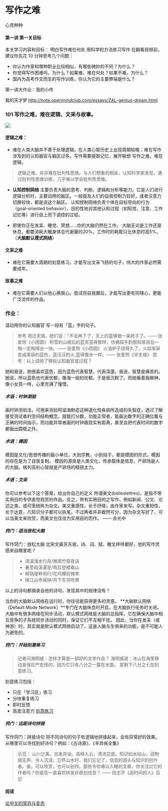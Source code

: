 # 写作之难

心灵种种


#### 第一讲 第一关目标

本关学习内容和目标：
明白写作难在何处
用科学的方法练习写作
在翻看视频前，建议你先花 10 分钟思考几个问题：
- 你认为作家和哪种职业比较相似，有哪些微妙的不同？为什么？
- 你觉得写作困难吗，为什么？如果难，难在何处？如果不难，为什么？
- 国内为高考作文而生的写作训练，你认为它的主要弊端是什么？

第一讲大作业：我的小传

我的天才梦 http://note.openmindclub.com/essays/ZAL-genius-dream.html


### 101 写作之难，难在逻辑、文采与故事。
![](http://openmindclub.qiniudn.com/cnfeat/image/WriteHard.jpg)

#### **逻辑之难**：

- 难在人类大脑并不善于处理逻辑，在人类心智历史上出现周期较晚；难在写作涉及到的认知器官与脑区过多。写作需要提取记忆，展开联想
写作之难，难在逻辑。
> 逻辑之难，并非难在批判性思维。与人们想象的相反，认知科学家发现，通过批判性思维训练，几乎难以学会批判性思维。

- **认知控制网络** 主要负责大脑的思考、判断、逻辑和分析等能力。它是人们进行逻辑分析时，主要动用的脑区。一般提及人们的自我控制力较好，或者注意力切换较快，都是说这个脑区。
认知控制网络负责个体在目标导向的行为（goal-oriented behavior），目的性地对其他认知过程（如知觉、注意、工作记忆等）进行自上而下调控的过程。

- 即使你正在发呆、睡觉、冥想……你的大脑仍然在工作。
大脑无论是工作还是休息，都要消耗大概身体总代谢量的20%。工作时的耗能只比休息时高5%。（**大脑默认模式网络**）

#### 文采之难
- 难在它需要大周期的刻意练习，才能写出文采飞扬的句子，伟大的作家必然需要成年。


#### 故事之难
- 难在它需要人们以他心换我心。尝试将自我置后，才能写出更有同理心，更能广泛流传的作品。

### 作业：
请动用你的认知器官
写一段有「蓝」字的句子。

> 参考
> 雨过天晴，她们说：「不会再下了，天上的蓝够做一条挎子了。—— 张爱玲《小团圆》
> 积雪的山坡后的蓝天蓝得那样，仿佛探手到那斜坡背后一掏一定掏得出一块。—— 张爱玲《小团圆》
> 火油炉子烧得久了，火焰渐渐变成美丽的蓝色，蓝汪汪的火,蓝得像水一样。—— 张爱玲《半生缘》
> 思考：以上调用了哪些认知器官或过程？

她和我说，她很喜欢蓝色，因为蓝色代表智慧，代表深邃。我说，智慧是痛苦的。她说，所以蓝色也代表忧郁，像海一般的忧郁。于是我沉默了。而她看着我眼神，像小女孩一样，心里充满了憧憬。

##### 术语：时钟测验
画时钟测验法，可用来测验阿滋海默症这种退化性疾病所造成的失智症，透过了解接受测试者的空间结构概念，就能打分数，功能正常者，能画出数字的正确位置与正确的时间指示，而功能异常者画的时钟跟现实有距离，甚至会把代表时间的数字都画出圆框之外。

##### 术语：模因
模因是文化/思想传播的最小单位，大到宗教，小到段子，都是模因的形式，模因的存在是为了自我复制。 模因的源泉是人类文化，传承载体是信息，产卵场是人的大脑，格列高利心智就是产卵场的精锐主力。

##### 术语：文采
你可以参考以下这个答案，给出你自己的定义
所谓美文(belleslettres)，是指不带实用目的专供直觉观赏的作品。反之，带有实用目的之写作，例如新闻、公文、论述之类，或可笼统称为杂文。美文重感性，长于抒情，由作家来写。杂文重知性，长于达意，凡知识分子都可以执笔。不过两者并非截然可分，因为杂文写好了，可以当美文来欣赏，而美文也往往为实用目的而作。 —— 余光中

##### 窍门：适当放松大脑
写作窍门：放松大脑
北宋文豪苏东坡，诗、词、赋、散文样样都好，他的写作灵感来自哪里呢？
> - 清溪浅水行舟/微雨竹窗夜话
> - 暑至临溪濯足/雨后登楼看山
> - 柳荫堤畔闲行/花坞樽前微笑
> - 隔江山寺闻钟/月下东邻吹箫

以上的诗句都摘录自他的诗句，发现其中的规律没有？

当你的大脑默认网络在运行时，你往往能获得更多的灵感。
**大脑默认网络（Default Mode Network）**专门在大脑休息时开启，在大脑执行任务时关闭。大脑中有很多网络在同步活动，默认模式网络是大脑的总指挥，它在确保大脑中相互竞争的子系统同步活动的同时，保证它们不互相干扰。
因此，当你在发呆（或神游）时，其实就是默认模式网络启动了。这是人脑与生俱来的功能，是不可能人为避免的。


##### 窍门：开始刻意练习
> 记者问海明威：怎样才算是一部好的文学作品？
> 海明威说：冰山在海里移动是很庄严宏伟的，因为它只有八分之一露在水面。
> 那剩下八分之七在刻意练习。

刻意练习包括：
- 只在「学习区」练习
- 分块重复练习
- 即时反馈
- 高度注意力
[刻意练习](http://note.openmindclub.com/science/YZP-deliberate-practice.html)


##### 窍门：远距诗句拼接
写作窍门：拼接诗句
将不同诗句的句子有逻辑地拼接起来，会有异常好的效果。
从哪里可以寻找到好诗句？例如：《古诗源》、《辛弃疾全集》

> 示范：
> 山川之美，古来共谈。高峰入云，清流见底。知识如水如山，润物细无声，令人沉浸。忘怀山水时，我们忘记了，信息的源头与知识的创作者。美，可以欣赏，也可以创作。那些令你难以入眠的文章，你关注过它的作者吗？你是否一直喜欢转发非原创信息？
> —— 阳志平《追时间的人》后记

#### 阅读
[论中文的常态与变态](http://note.openmindclub.com/essays/YGZ-chinese-abnormal.html)